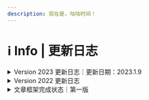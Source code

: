 ```yaml
---
description: 现在是，咕咕时间！
---
```


# ℹ Info | 更新日志

<details>

<summary>Version 2023 更新日志｜更新日期：2023.1.9</summary>

#### Version 2023 Update 4 · 2023.1.9

* 编写7.3小节相关内容
* 微调Chapter 7目录
* 初步准备7.2小节相关内容
* 修改1.2-Ex小节相关内容

#### Version 2023 Update 3 · 2023.1.7

* 编写7.1小节相关内容
* 微调Chapter 2目录
* 微调1.3.2、1.3.3、1.3.4小节相关内容

#### Version 2023 Update 2 · 2023.1.6

* 初步准备7.1小节相关内容
* 修改7.3小节相关内容
* 微调Chapter 2、Chapter 7目录

#### Version 2023 Update 1 · 2023.1.3

* 测试封面图片
* 修改1.3.1小节相关内容

</details>

<details>

<summary>Version 2022 更新日志</summary>

#### Version 2022 Update 14 · 2022.12.26

* 章节副标题微调
* 初步准备7.3小节相关内容

#### Version 2022 Update 13 · 2022.12.23

* 微调1.3.2、1.3.3、1.3.4小节相关内容

#### Version 2022 Update 12 · 2022.12.4

* 修改1.1、1.3.1小节相关内容
* 编写1.3.4小节相关内容

#### Version 2022 Update 11 · 2022.12.3

* 1.2.2小节内容微调
* 编写1.3.1小节相关内容

#### Version 2022 Update 10 · 2022.11.24

* 编写1.2-Ex小节相关内容
* 初步准备1.3节相关内容

#### Version 2022 Update 9 · 2022.11.23

* 编写1.2.2小节相关内容

#### Version 2022 Update 8 · 2022.11.21

* 文章篇幅简化准备
* 初步准备1.2.1、1.2.2小节相关内容
* 文章框架微调

#### Version 2022 Update 7 · 2022.11.20

* 增加“参考文献“相关内容
* 更新1.2节相关内容
* 细化文章目录框架

#### Version 2022 Update 6 · 2022.11.6

* 重写1.1节相关内容
* 增加“免root玩机“相关框架
* 增加鸣谢相关内容
* 更新教程整体目录结构

#### Version 2022 Update 5 · 2022.11.5

* 迁移教程至GitBook
* 拆分整篇文章为更小的章节，更改文章结构为目录式
* 更换版本命名规则，从Version 2开始，不再沿用x.x的大小版本号，改为年份+文章迭代次数，同一天内的修改均看作一次迭代

#### Version 1.3 · 2022.10.15

* 新增各厂商Bootloader解锁表格相关内容

#### Version 1.2 · 2022.10.4

* 新增各厂商Bootloader解锁表格相关内容
* 新增运营商相关内容

#### Version 1.1 · 2022.7.20

* 新增Overture、Chapter 1相关内容

#### Version 1.0 · 2022.7.16

* 教程第一版框架定型
* 新增Overture相关内容

</details>

<details>

<summary>文章框架完成状态｜第一版</summary>

* Chapter 1 - Bootloader
  * [x] 1.1 Bootloader简介
  * [x] 1.2 解锁资格查询
  * [x] 1.2-Ex 简易验机思路
  * [ ] 1.3 解锁方式介绍
  * [ ] 1.3-Ex 回锁教程
  * [ ] 1.4 不能解锁的情况下体验部分玩机软件

<!---->

* Chapter 2 - 刷入Magisk
  *

<!---->

* Chapter 3 - Magisk上手
  *

<!---->

* Chapter 4 - 免解锁玩机
  *

<!---->

* Chapter 5 - 问题排查
  *

<!---->

* Chapter 6 - 第三方ROM
  *

<!---->

* Chapter 7 - 选购新手机

</details>

